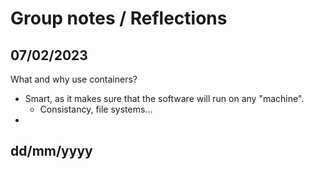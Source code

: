 # Group notes / Reflections

## 07/02/2023

What and why use containers?

* Smart, as it makes sure that the software will run on any "machine".
    * Consistancy, file systems...  
*

## dd/mm/yyyy